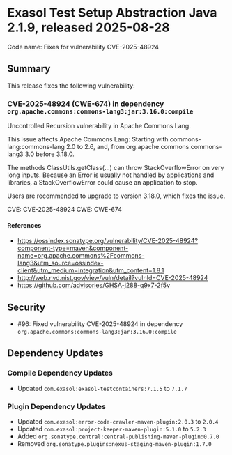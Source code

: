 # Exasol Test Setup Abstraction Java 2.1.9, released 2025-08-28

Code name: Fixes for vulnerability CVE-2025-48924

## Summary

This release fixes the following vulnerability:

### CVE-2025-48924 (CWE-674) in dependency `org.apache.commons:commons-lang3:jar:3.16.0:compile`

Uncontrolled Recursion vulnerability in Apache Commons Lang.

This issue affects Apache Commons Lang: Starting with commons-lang:commons-lang 2.0 to 2.6, and, from org.apache.commons:commons-lang3 3.0 before 3.18.0.

The methods ClassUtils.getClass(...) can throw StackOverflowError on very long inputs. Because an Error is usually not handled by applications and libraries, a 
StackOverflowError could cause an application to stop.

Users are recommended to upgrade to version 3.18.0, which fixes the issue.

CVE: CVE-2025-48924
CWE: CWE-674

#### References

- https://ossindex.sonatype.org/vulnerability/CVE-2025-48924?component-type=maven&component-name=org.apache.commons%2Fcommons-lang3&utm_source=ossindex-client&utm_medium=integration&utm_content=1.8.1
- http://web.nvd.nist.gov/view/vuln/detail?vulnId=CVE-2025-48924
- https://github.com/advisories/GHSA-j288-q9x7-2f5v

## Security

* #96: Fixed vulnerability CVE-2025-48924 in dependency `org.apache.commons:commons-lang3:jar:3.16.0:compile`

## Dependency Updates

### Compile Dependency Updates

* Updated `com.exasol:exasol-testcontainers:7.1.5` to `7.1.7`

### Plugin Dependency Updates

* Updated `com.exasol:error-code-crawler-maven-plugin:2.0.3` to `2.0.4`
* Updated `com.exasol:project-keeper-maven-plugin:5.1.0` to `5.2.3`
* Added `org.sonatype.central:central-publishing-maven-plugin:0.7.0`
* Removed `org.sonatype.plugins:nexus-staging-maven-plugin:1.7.0`
